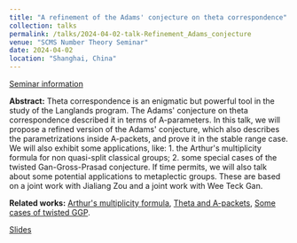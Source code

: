 ```yaml
---
title: "A refinement of the Adams' conjecture on theta correspondence"
collection: talks
permalink: /talks/2024-04-02-talk-Refinement_Adams_conjecture
venue: "SCMS Number Theory Seminar"
date: 2024-04-02
location: "Shanghai, China"
---
```


[Seminar information](https://math.fudan.edu.cn/2e/33/c30472a667187/page.htm)

**Abstract:** Theta correspondence is an enigmatic but powerful tool in the study of the Langlands program. The Adams' conjecture on theta correspondence described it in terms of A-parameters. In this talk, we will propose a refined version of the Adams' conjecture, which also describes the parametrizations inside A-packets, and prove it in the stable range case. We will also exhibit some applications, like: 1. the Arthur's multiplicity formula for non quasi-split classical groups; 2. some special cases of the twisted Gan-Gross-Prasad conjecture. If time permits, we will also talk about some potential applications to metaplectic groups. These are based on a joint work with Jialiang Zou and a joint work with Wee Teck Gan.

**Related works:** [Arthur's multiplicity formula](https://sato-sugar.github.io/rchenmat94/publication/2024-12-09-AMForthogonalNunitary), [Theta and A-packets](https://sato-sugar.github.io/rchenmat94/publication/2021-04-26-ThetaNApacket), [Some cases of twisted GGP](https://sato-sugar.github.io/rchenmat94/publication/2024-05-24-TGGP4tempered).

[Slides](https://sato-sugar.github.io/rchenmat94/files/SCMSAdamsConjecture.pdf)
